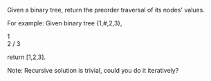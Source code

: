 Given a binary tree, return the preorder traversal of its nodes' values.

For example:
Given binary tree {1,#,2,3},

   1
    \
     2
    /
   3

return [1,2,3].

Note: Recursive solution is trivial, could you do it iteratively?
